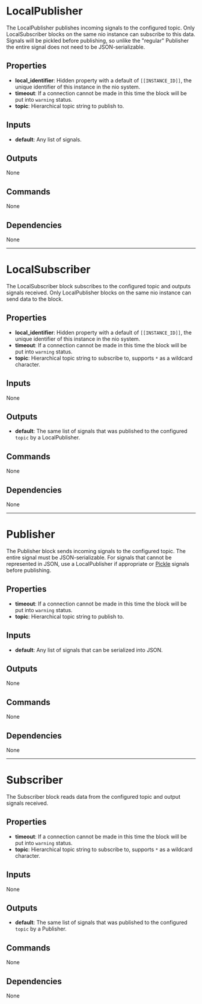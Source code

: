 LocalPublisher
==============
The LocalPublisher publishes incoming signals to the configured topic. Only LocalSubscriber blocks on the same nio instance can subscribe to this data. Signals will be pickled before publishing, so unlike the "regular" Publisher the entire signal does not need to be JSON-serializable.

Properties
----------
- **local_identifier**: Hidden property with a default of `[[INSTANCE_ID]]`, the unique identifier of this instance in the nio system.
- **timeout**: If a connection cannot be made in this time the block will be put into `warning` status.
- **topic**: Hierarchical topic string to publish to.

Inputs
------
- **default**: Any list of signals.

Outputs
-------
None

Commands
--------
None

Dependencies
------------
None

***

LocalSubscriber
===============
The LocalSubscriber block subscribes to the configured topic and outputs signals received. Only LocalPublisher blocks on the same nio instance can send data to the block.

Properties
----------
- **local_identifier**: Hidden property with a default of `[[INSTANCE_ID]]`, the unique identifier of this instance in the nio system.
- **timeout**: If a connection cannot be made in this time the block will be put into `warning` status.
- **topic**: Hierarchical topic string to subscribe to, supports `*` as a wildcard character.

Inputs
------
None

Outputs
-------
- **default**: The same list of signals that was published to the configured `topic` by a LocalPublisher.

Commands
--------
None

Dependencies
------------
None

***

Publisher
=========
The Publisher block sends incoming signals to the configured topic. The entire signal must be JSON-serializable. For signals that cannot be represented in JSON, use a LocalPublisher if appropriate or [Pickle](https://github.com/nio-blocks/pickle) signals before publishing.

Properties
----------
- **timeout**: If a connection cannot be made in this time the block will be put into `warning` status.
- **topic**: Hierarchical topic string to publish to.

Inputs
------
- **default**: Any list of signals that can be serialized into JSON.

Outputs
-------
None

Commands
--------
None

Dependencies
------------
None

***

Subscriber
==========
The Subscriber block reads data from the configured topic and output signals received.

Properties
----------
- **timeout**: If a connection cannot be made in this time the block will be put into `warning` status.
- **topic**: Hierarchical topic string to subscribe to, supports `*` as a wildcard character.

Inputs
------
None

Outputs
-------
- **default**: The same list of signals that was published to the configured `topic` by a Publisher.

Commands
--------
None

Dependencies
------------
None


